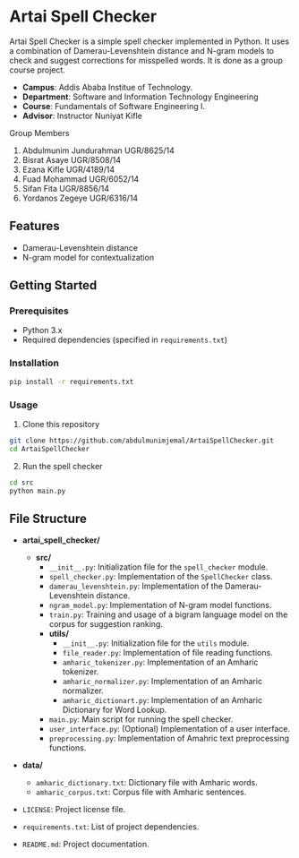 # Artai Spell Checker

Artai Spell Checker is a simple spell checker implemented in Python. It uses a combination of Damerau-Levenshtein distance and N-gram models to check and suggest corrections for misspelled words. It is done as a group course project.

- **Campus**: Addis Ababa Institue of Technology.
- **Department**: Software and Information Technology Engineering
- **Course**: Fundamentals of Software Engineering I.
- **Advisor**: Instructor Nuniyat Kifle

Group Members

1.	Abdulmunim Jundurahman      UGR/8625/14
2.	Bisrat Asaye                UGR/8508/14
3.	Ezana Kifle                 UGR/4189/14
4.	Fuad Mohammad               UGR/6052/14
5.	Sifan Fita                  UGR/8856/14
6.	Yordanos Zegeye             UGR/6316/14


## Features

- Damerau-Levenshtein distance 
- N-gram model for contextualization


## Getting Started

### Prerequisites

- Python 3.x
- Required dependencies (specified in `requirements.txt`)

### Installation

```bash
pip install -r requirements.txt
```

### Usage 
1. Clone this repository
```bash
git clone https://github.com/abdulmunimjemal/ArtaiSpellChecker.git
cd ArtaiSpellChecker
```
2. Run the spell checker
```bash
cd src
python main.py
```
## File Structure

- **artai_spell_checker/**
  - **src/**
    - `__init__.py`: Initialization file for the `spell_checker` module.
    - `spell_checker.py`: Implementation of the `SpellChecker` class.
    - `damerau_levenshtein.py`: Implementation of the Damerau-Levenshtein distance.
    - `ngram_model.py`: Implementation of N-gram model functions.
    - `train.py`: Training and usage of a bigram language model on the corpus for suggestion ranking.
    - **utils/**
      - `__init__.py`: Initialization file for the `utils` module.
      - `file_reader.py`: Implementation of file reading functions.
      - `amharic_tokenizer.py`: Implementation of an Amharic tokenizer.
      - `amharic_normalizer.py`: Implementation of an Amharic normalizer.
      - `amharic_dictionart.py`: Implementation of an Amharic Dictionary for Word Lookup.
    - `main.py`: Main script for running the spell checker.
    - `user_interface.py`: (Optional) Implementation of a user interface.
    - `preprocessing.py`: Implementation of Amahric text preprocessing functions.
  
- **data/**
  - `amharic_dictionary.txt`: Dictionary file with Amharic words.
  - `amharic_corpus.txt`: Corpus file with Amharic sentences.

- `LICENSE`: Project license file.
- `requirements.txt`: List of project dependencies.
- `README.md`: Project documentation.